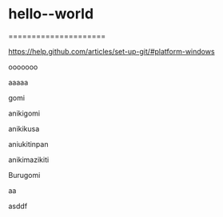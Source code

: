 # hello--world
=====================


https://help.github.com/articles/set-up-git/#platform-windows

ooooooo


aaaaa

gomi

anikigomi

anikikusa

aniukitinpan

anikimazikiti

Burugomi


aa



asddf